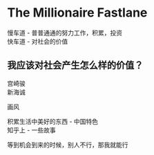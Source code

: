 # The Millionaire Fastlane
慢车道 - 普普通通的努力工作，积累，投资  
快车道 - 对社会的价值  

## 我应该对社会产生怎么样的价值？  

宫崎骏  
新海诚  

画风  

积累生活中美好的东西 - 中国特色  
知乎上 - 一些故事  

等到机会到来的时候，别人不行，那我就能行  







